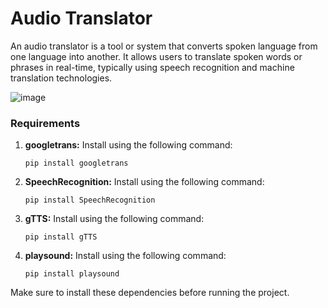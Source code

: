 # Audio Translator
An audio translator is a tool or system that converts spoken language from one language into another. It allows users to translate spoken words or phrases in real-time, typically using speech recognition and machine translation technologies.

![image](https://github.com/Kaushal03/Audio-Translator/assets/67416597/7f4b724e-378d-40b2-b33e-6ad625a1ffcc)

### Requirements
<ol>
<li><b>googletrans:</b> Install using the following command:</li>
<pre><code>pip install googletrans</code></pre>

<li><b>SpeechRecognition:</b> Install using the following command:</li>
<pre><code>pip install SpeechRecognition</code></pre>

<li><b>gTTS:</b> Install using the following command:</li>
<pre><code>pip install gTTS</code></pre>

<li><b>playsound:</b> Install using the following command:</li>
<pre><code>pip install playsound</code></pre>
</ol>

<p>Make sure to install these dependencies before running the project.</p>



